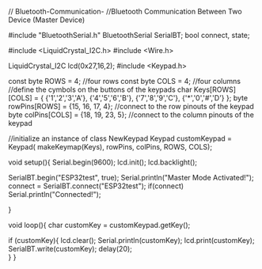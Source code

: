 // Bluetooth-Communication-
//Bluetooth Communication Between Two Device (Master Device)

#include "BluetoothSerial.h"
BluetoothSerial SerialBT;
bool connect, state;

#include <LiquidCrystal_I2C.h>
#include <Wire.h> 

LiquidCrystal_I2C lcd(0x27,16,2);
#include <Keypad.h>

const byte ROWS = 4; //four rows
const byte COLS = 4; //four columns
//define the cymbols on the buttons of the keypads
char Keys[ROWS][COLS] = {
  {'1','2','3','A'},
  {'4','5','6','B'},
  {'7','8','9','C'},
  {'*','0','#','D'}
};
byte rowPins[ROWS] = {15, 16, 17, 4}; //connect to the row pinouts of the keypad
byte colPins[COLS] = {18, 19, 23, 5}; //connect to the column pinouts of the keypad

//initialize an instance of class NewKeypad
Keypad customKeypad = Keypad( makeKeymap(Keys), rowPins, colPins, ROWS, COLS); 

void setup(){
  Serial.begin(9600);
   lcd.init();
  lcd.backlight();
 
  SerialBT.begin("ESP32test", true);
  Serial.println("Master Mode Activated!");
  connect = SerialBT.connect("ESP32test");
  if(connect) Serial.println("Connected!");
  
}
  
void loop(){
  char customKey = customKeypad.getKey();
  
  if (customKey){
    lcd.clear();
    Serial.println(customKey);
    lcd.print(customKey);
    SerialBT.write(customKey);
    delay(20);  
  }
}

